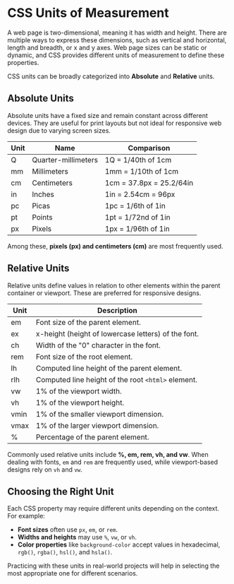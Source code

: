 # CSS Units of Measurement

A web page is two-dimensional, meaning it has width and height. There are multiple ways to express these dimensions, such as vertical and horizontal, length and breadth, or x and y axes. Web page sizes can be static or dynamic, and CSS provides different units of measurement to define these properties.

CSS units can be broadly categorized into **Absolute** and **Relative** units.

## Absolute Units
Absolute units have a fixed size and remain constant across different devices. They are useful for print layouts but not ideal for responsive web design due to varying screen sizes.

| Unit | Name                | Comparison               |
|------|---------------------|--------------------------|
| Q    | Quarter-millimeters | 1Q = 1/40th of 1cm      |
| mm   | Millimeters         | 1mm = 1/10th of 1cm     |
| cm   | Centimeters         | 1cm = 37.8px = 25.2/64in |
| in   | Inches             | 1in = 2.54cm = 96px     |
| pc   | Picas              | 1pc = 1/6th of 1in      |
| pt   | Points             | 1pt = 1/72nd of 1in     |
| px   | Pixels             | 1px = 1/96th of 1in     |

Among these, **pixels (px) and centimeters (cm)** are most frequently used.

## Relative Units
Relative units define values in relation to other elements within the parent container or viewport. These are preferred for responsive designs.

| Unit  | Description |
|-------|------------|
| em    | Font size of the parent element. |
| ex    | x-height (height of lowercase letters) of the font. |
| ch    | Width of the "0" character in the font. |
| rem   | Font size of the root element. |
| lh    | Computed line height of the parent element. |
| rlh   | Computed line height of the root `<html>` element. |
| vw    | 1% of the viewport width. |
| vh    | 1% of the viewport height. |
| vmin  | 1% of the smaller viewport dimension. |
| vmax  | 1% of the larger viewport dimension. |
| %     | Percentage of the parent element. |

Commonly used relative units include **%, em, rem, vh, and vw**. When dealing with fonts, `em` and `rem` are frequently used, while viewport-based designs rely on `vh` and `vw`.

## Choosing the Right Unit
Each CSS property may require different units depending on the context. For example:
- **Font sizes** often use `px`, `em`, or `rem`.
- **Widths and heights** may use `%`, `vw`, or `vh`.
- **Color properties** like `background-color` accept values in hexadecimal, `rgb()`, `rgba()`, `hsl()`, and `hsla()`.

Practicing with these units in real-world projects will help in selecting the most appropriate one for different scenarios.

